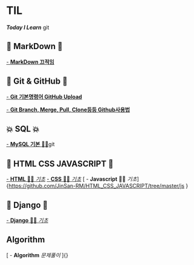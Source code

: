 # TIL
***Today I Learn***
git
## :star2: **MarkDown** :star2:
[ - **MarkDown 끄적임**](https://github.com/JinSan-RM/TIL/blob/master/TIL%20markdown%2023-01-11.md)
## :tada: **Git & GitHub** :tada:
[ - **Git 기본명령어 GitHub Upload**](https://github.com/JinSan-RM/TIL/blob/master/TIL%20Git%20%26%20GitHub%2023-01-11.md)

[ - **Git Branch, Merge, Pull, Clone등등 Github사용법**](https://github.com/JinSan-RM/TIL/blob/master/Git%20%26%20GitHub%20%ED%98%84%EC%97%85%EB%B0%8F%EC%82%AC%EC%9A%A9%EB%B2%95%2023-01-12.md)

## :boom: **SQL** :boom:
[ - **MySQL 기본** :tada::tada:](https://github.com/JinSan-RM/DBMySQL)git

## :rainbow: **HTML CSS JAVASCRIPT** :rainbow:
[ - **HTML** :stars::stars: *기초*](https://github.com/JinSan-RM/HTML_CSS_JAVASCRIPT.git)
[ - **CSS** :eyes::eyes: *기초*](https://github.com/JinSan-RM/HTML_CSS_JAVASCRIPT/tree/master/css)
[ - **Javascript** :ocean::ocean: *기초*]{https://github.com/JinSan-RM/HTML_CSS_JAVASCRIPT/tree/master/js
}
## :hibiscus: **Django** :hibiscus:
[ - **Django** :cherry_blossom::cherry_blossom: *기초* ](https://github.com/JinSan-RM/DjangoTraining)

## **Algorithm**
[ - **Algorithm** *문제풀이* ]{}